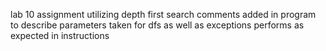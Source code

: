 lab 10 assignment utilizing depth first search 
comments added in program to describe parameters taken for dfs as well as exceptions
performs as expected in instructions
